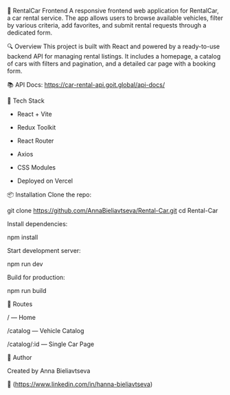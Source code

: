 🚗 RentalCar Frontend
A responsive frontend web application for RentalCar, a car rental service. The app allows users to browse available vehicles, filter by various criteria, add favorites, and submit rental requests through a dedicated form.

🔍 Overview
This project is built with React and powered by a ready-to-use backend API for managing rental listings. It includes a homepage, a catalog of cars with filters and pagination, and a detailed car page with a booking form.

📚 API Docs: https://car-rental-api.goit.global/api-docs/

🧰 Tech Stack

- React + Vite

- Redux Toolkit

- React Router

- Axios

- CSS Modules

- Deployed on Vercel 

📦 Installation
Clone the repo:

git clone https://github.com/AnnaBieliavtseva/Rental-Car.git
cd Rental-Car

Install dependencies:

npm install

Start development server:

npm run dev

Build for production:

npm run build

🔗 Routes

/ — Home

/catalog — Vehicle Catalog

/catalog/:id — Single Car Page

👤 Author

Created by Anna Bieliavtseva

🔗 (https://www.linkedin.com/in/hanna-bieliavtseva)

